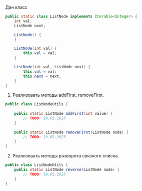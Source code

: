 Дан класс
```java
public static class ListNode implements Iterable<Integer> {
    int val;
    ListNode next;

    ListNode() {
    }

    ListNode(int val) {
        this.val = val;
    }

    ListNode(int val, ListNode next) {
        this.val = val;
        this.next = next;
    }
}
```

1. Реализовать методы addFirst, removeFirst.
```java
public class ListNodeUtils {
    
    public static ListNode addFirst(int value) {
        // TODO: 19.01.2023  
    }
    
    public static ListNode removeFirst(ListNode node) {
        // TODO: 19.01.2023  
    }
}
```

2. Реализовать методы разворота связного списка.
```java
public class ListNodeUtils {
    public static ListNode reverse(ListNode node) {
        // TODO: 19.01.2023  
    }
}
```